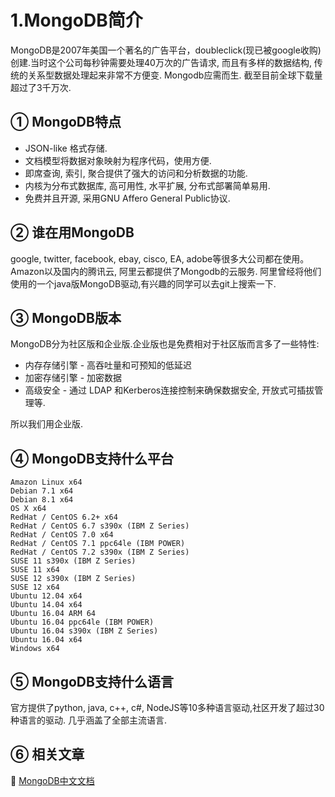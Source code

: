 1.MongoDB简介
===

MongoDB是2007年美国一个著名的广告平台，doubleclick(现已被google收购)创建.当时这个公司每秒钟需要处理40万次的广告请求, 而且有多样的数据结构, 传统的关系型数据处理起来非常不方便变. Mongodb应需而生.
截至目前全球下载量超过了3千万次.

① MongoDB特点
---

* JSON-like 格式存储.
* 文档模型将数据对象映射为程序代码，使用方便.
* 即席查询, 索引, 聚合提供了强大的访问和分析数据的功能.
* 内核为分布式数据库, 高可用性, 水平扩展, 分布式部署简单易用.
* 免费并且开源, 采用GNU Affero General Public协议.

② 谁在用MongoDB
---

google, twitter, facebook, ebay, cisco, EA, adobe等很多大公司都在使用。
Amazon以及国内的腾讯云, 阿里云都提供了Mongodb的云服务.
阿里曾经将他们使用的一个java版MongoDB驱动,有兴趣的同学可以去git上搜索一下.

③ MongoDB版本
---

MongoDB分为社区版和企业版.企业版也是免费相对于社区版而言多了一些特性:

* 内存存储引擎 - 高吞吐量和可预知的低延迟
* 加密存储引擎 - 加密数据
* 高级安全 - 通过 LDAP 和Kerberos连接控制来确保数据安全, 开放式可插拔管理等.

所以我们用企业版.

④ MongoDB支持什么平台
---

    Amazon Linux x64
    Debian 7.1 x64
    Debian 8.1 x64
    OS X x64
    RedHat / CentOS 6.2+ x64
    RedHat / CentOS 6.7 s390x (IBM Z Series)
    RedHat / CentOS 7.0 x64
    RedHat / CentOS 7.1 ppc64le (IBM POWER)
    RedHat / CentOS 7.2 s390x (IBM Z Series)
    SUSE 11 s390x (IBM Z Series)
    SUSE 11 x64
    SUSE 12 s390x (IBM Z Series)
    SUSE 12 x64
    Ubuntu 12.04 x64
    Ubuntu 14.04 x64
    Ubuntu 16.04 ARM 64
    Ubuntu 16.04 ppc64le (IBM POWER)
    Ubuntu 16.04 s390x (IBM Z Series)
    Ubuntu 16.04 x64
    Windows x64

⑤ MongoDB支持什么语言
---

官方提供了python, java, c++, c#, NodeJS等10多种语言驱动,社区开发了超过30种语言的驱动. 几乎涵盖了全部主流语言.

⑥ 相关文章
---

📖 [MongoDB中文文档](http://localhost/article/mongodb/index.html)